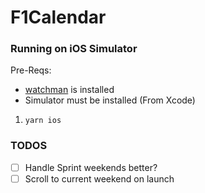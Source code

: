 # F1Calendar

### Running on iOS Simulator

Pre-Reqs: 

-  [watchman](https://facebook.github.io/watchman/docs/install.html) is installed
-  Simulator must be installed (From Xcode)

1. `yarn ios`

### TODOS

- [ ] Handle Sprint weekends better?
- [ ] Scroll to current weekend on launch